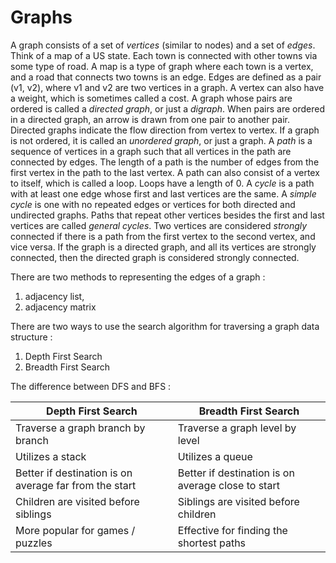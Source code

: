 # Graphs

A graph consists of a set of _vertices_ (similar to nodes) and a set of _edges_. Think of a map of a US state. Each town is connected with other towns via some type of road. A map is a type of graph where each town is a vertex, and a road that connects two towns is an edge. Edges are defined as a pair (v1, v2), where v1 and v2 are two vertices in a graph. A vertex can also have a weight, which is sometimes called a cost. A graph whose pairs are ordered is called a _directed graph_, or just a _digraph_. When pairs are ordered in a directed graph, an arrow is drawn from one pair to another pair. Directed graphs indicate the flow direction from vertex to vertex. If a graph is not ordered, it is called an _unordered graph_, or just a graph. A _path_ is a sequence of vertices in a graph such that all vertices in the path are connected by edges. The length of a path is the number of edges from the first vertex in the path to the last vertex. A path can also consist of a vertex to itself, which is called a loop. Loops have a length of 0. A _cycle_ is a path with at least one edge whose first and last vertices are the same. A _simple cycle_ is one with no repeated edges or vertices for both directed and undirected graphs. Paths that repeat other vertices besides the first and last vertices are called _general cycles_. Two vertices are considered _strongly_ connected if there is a path from the first vertex to the second vertex, and vice versa. If the graph is a directed graph, and all its vertices are strongly connected, then the directed graph is considered strongly connected.

There are two methods to representing the edges of a graph :

1. adjacency list,
2. adjacency matrix

There are two ways to use the search algorithm for traversing a graph data structure :

1. Depth First Search
2. Breadth First Search

The difference between DFS and BFS :

| Depth First Search                                     | Breadth First Search                               |
| ------------------------------------------------------ | -------------------------------------------------- |
| Traverse a graph branch by branch                      | Traverse a graph level by level                    |
| Utilizes a stack                                       | Utilizes a queue                                   |
| Better if destination is on average far from the start | Better if destination is on average close to start |
| Children are visited before siblings                   | Siblings are visited before children               |
| More popular for games / puzzles                       | Effective for finding the shortest paths           |
